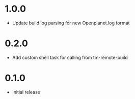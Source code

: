 # 1.0.0
* Update build log parsing for new Openplanet.log format

# 0.2.0
* Add custom shell task for calling from tm-remote-build

# 0.1.0
* Initial release
